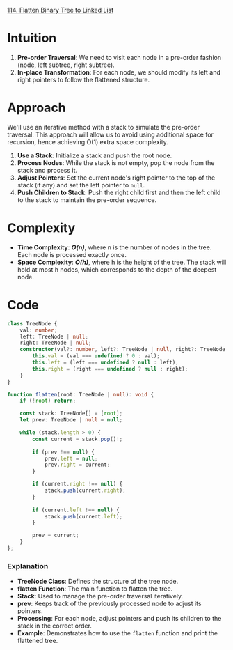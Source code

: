 [114. Flatten Binary Tree to Linked List](https://leetcode.com/problems/flatten-binary-tree-to-linked-list/)

# Intuition
1. **Pre-order Traversal**: We need to visit each node in a pre-order fashion (node, left subtree, right subtree).
2. **In-place Transformation**: For each node, we should modify its left and right pointers to follow the flattened structure.

# Approach
We'll use an iterative method with a stack to simulate the pre-order traversal. This approach will allow us to avoid using additional space for recursion, hence achieving O(1) extra space complexity.

1. **Use a Stack**: Initialize a stack and push the root node.
2. **Process Nodes**: While the stack is not empty, pop the node from the stack and process it.
3. **Adjust Pointers**: Set the current node's right pointer to the top of the stack (if any) and set the left pointer to `null`.
4. **Push Children to Stack**: Push the right child first and then the left child to the stack to maintain the pre-order sequence.

# Complexity
- **Time Complexity**: ***O(n)***, where n is the number of nodes in the tree. Each node is processed exactly once.
- **Space Complexity**: ***O(h)***, where h is the height of the tree. The stack will hold at most h nodes, which corresponds to the depth of the deepest node.

# Code
```typescript
class TreeNode {
    val: number;
    left: TreeNode | null;
    right: TreeNode | null;
    constructor(val?: number, left?: TreeNode | null, right?: TreeNode | null) {
        this.val = (val === undefined ? 0 : val);
        this.left = (left === undefined ? null : left);
        this.right = (right === undefined ? null : right);
    }
}

function flatten(root: TreeNode | null): void {
    if (!root) return;

    const stack: TreeNode[] = [root];
    let prev: TreeNode | null = null;

    while (stack.length > 0) {
        const current = stack.pop()!;
        
        if (prev !== null) {
            prev.left = null;
            prev.right = current;
        }

        if (current.right !== null) {
            stack.push(current.right);
        }
        
        if (current.left !== null) {
            stack.push(current.left);
        }

        prev = current;
    }
};

```

### Explanation
- **TreeNode Class**: Defines the structure of the tree node.
- **flatten Function**: The main function to flatten the tree.
- **Stack**: Used to manage the pre-order traversal iteratively.
- **prev**: Keeps track of the previously processed node to adjust its pointers.
- **Processing**: For each node, adjust pointers and push its children to the stack in the correct order.
- **Example**: Demonstrates how to use the `flatten` function and print the flattened tree.